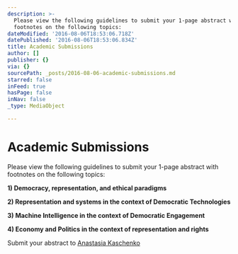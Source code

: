 ```yaml
---
description: >-
  Please view the following guidelines to submit your 1-page abstract with
  footnotes on the following topics:
dateModified: '2016-08-06T18:53:06.718Z'
datePublished: '2016-08-06T18:53:06.834Z'
title: Academic Submissions
author: []
publisher: {}
via: {}
sourcePath: _posts/2016-08-06-academic-submissions.md
starred: false
inFeed: true
hasPage: false
inNav: false
_type: MediaObject

---
```

# Academic Submissions

Please view the following guidelines to submit your 1-page abstract with footnotes on the following topics:

**1) Democracy, representation, and ethical paradigms**

**2) Representation and systems in the context of Democratic Technologies**

**3) Machine Intelligence in the context of Democratic Engagement**

**4) Economy and Politics in the context of representation and rights**

Submit your abstract to [Anastasia Kaschenko][0]

[0]: http://anastasia@preferences.ca/
